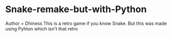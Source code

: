 # Snake-remake-but-with-Python
Author = Dhiness
This is a retro game if you know Snake. But this was made using Pyhton which isn't that retro
